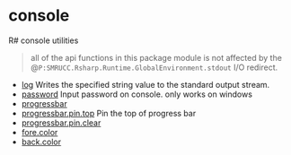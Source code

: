 # console

R# console utilities
> all of the api functions in this package module is not affected by 
>  the @``P:SMRUCC.Rsharp.Runtime.GlobalEnvironment.stdout`` I/O redirect.

+ [log](console/log.1) Writes the specified string value to the standard output stream.
+ [password](console/password.1) Input password on console. only works on windows
+ [progressbar](console/progressbar.1) 
+ [progressbar.pin.top](console/progressbar.pin.top.1) Pin the top of progress bar
+ [progressbar.pin.clear](console/progressbar.pin.clear.1) 
+ [fore.color](console/fore.color.1) 
+ [back.color](console/back.color.1) 
